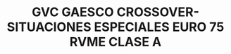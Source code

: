 ---
layout: fund
title: GVC GAESCO CROSSOVER-SITUACIONES ESPECIALES EURO 75 RVME CLASE A
isin: ES0143562132
---